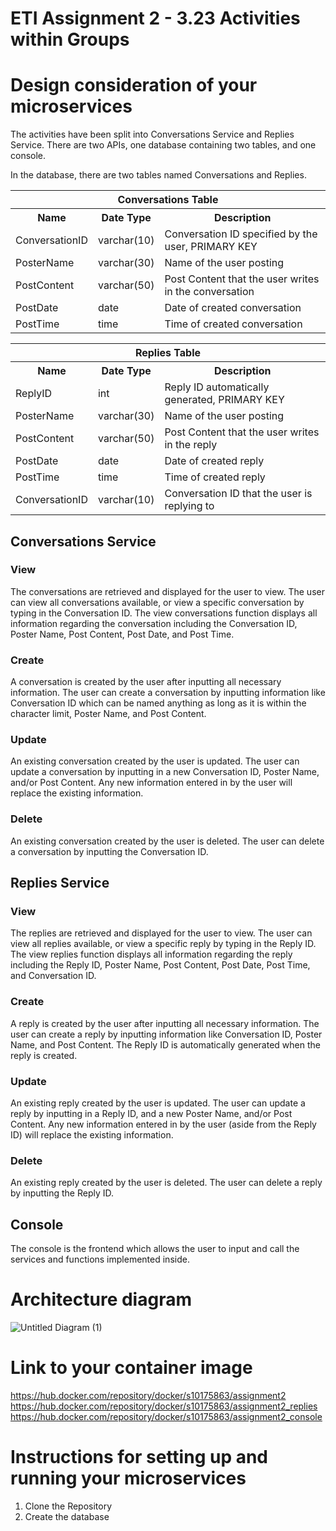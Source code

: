 # ETI Assignment 2 - 3.23 Activities within Groups
# Design consideration of your microservices
The activities have been split into Conversations Service and Replies Service. There are two APIs, one database containing two tables, and one console. 

In the database, there are two tables named Conversations and Replies.

<table>
  <tr><th colspan="3">Conversations Table</th></tr>
  <tr>
    <th>Name</th>
    <th>Date Type</th>
    <th>Description</th>
  </tr>
  <tr>
    <td>ConversationID</td>
    <td>varchar(10)</td>
    <td>Conversation ID specified by the user, PRIMARY KEY</td>
  </tr>
  <tr>
    <td>PosterName</td>
    <td>varchar(30)</td>
    <td>Name of the user posting</td>
  </tr>
  <tr>
    <td>PostContent</td>
    <td>varchar(50)</td>
    <td>Post Content that the user writes in the conversation</td>
  </tr>
    <tr>
    <td>PostDate</td>
    <td>date</td>
    <td>Date of created conversation</td>
  </tr>
    <tr>
    <td>PostTime</td>
    <td>time</td>
    <td>Time of created conversation</td>
  </tr>
</table>

<table>
  <tr><th colspan="3">Replies Table</th></tr>
  <tr>
    <th>Name</th>
    <th>Date Type</th>
    <th>Description</th>
  </tr>
  <tr>
    <td>ReplyID</td>
    <td>int</td>
    <td>Reply ID automatically generated, PRIMARY KEY</td>
  </tr>
  <tr>
    <td>PosterName</td>
    <td>varchar(30)</td>
    <td>Name of the user posting</td>
  </tr>
  <tr>
    <td>PostContent</td>
    <td>varchar(50)</td>
    <td>Post Content that the user writes in the reply</td>
  </tr>
    <tr>
    <td>PostDate</td>
    <td>date</td>
    <td>Date of created reply</td>
  </tr>
    <tr>
    <td>PostTime</td>
    <td>time</td>
    <td>Time of created reply</td>
  </tr>
    <tr>
    <td>ConversationID</td>
    <td>varchar(10)</td>
    <td>Conversation ID that the user is replying to</td>
  </tr>
</table>

<h2>Conversations Service</h2>
<h3>View</h3>
The conversations are retrieved and displayed for the user to view. The user can view all conversations available, or view a specific conversation by typing in the Conversation ID. The view conversations function displays all information regarding the conversation including the Conversation ID, Poster Name, Post Content, Post Date, and Post Time.

<h3>Create</h3>
A conversation is created by the user after inputting all necessary information. The user can create a conversation by inputting information like Conversation ID which can be named anything as long as it is within the character limit, Poster Name, and Post Content.

<h3>Update</h3>
An existing conversation created by the user is updated. The user can update a conversation by inputting in a new Conversation ID, Poster Name, and/or Post Content. Any new information entered in by the user will replace the existing information. 

<h3>Delete</h3>
An existing conversation created by the user is deleted. The user can delete a conversation by inputting the Conversation ID.

<h2>Replies Service</h2>
<h3>View</h3>
The replies are retrieved and displayed for the user to view. The user can view all replies available, or view a specific reply by typing in the Reply ID. The view replies function displays all information regarding the reply including the Reply ID, Poster Name, Post Content, Post Date, Post Time, and Conversation ID.

<h3>Create</h3>
A reply is created by the user after inputting all necessary information. The user can create a reply by inputting information like Conversation ID, Poster Name, and Post Content. The Reply ID is automatically generated when the reply is created. 

<h3>Update</h3>
An existing reply created by the user is updated. The user can update a reply by inputting in a Reply ID, and a new Poster Name, and/or Post Content. Any new information entered in by the user (aside from the Reply ID) will replace the existing information. 

<h3>Delete</h3>
An existing reply created by the user is deleted. The user can delete a reply by inputting the Reply ID.

<h2>Console</h2>
The console is the frontend which allows the user to input and call the services and functions implemented inside.

# Architecture diagram
![Untitled Diagram (1)](https://user-images.githubusercontent.com/64128624/152691608-3b850362-1d6b-4fce-9519-a906f5b9a02b.jpg)

# Link to your container image
https://hub.docker.com/repository/docker/s10175863/assignment2
https://hub.docker.com/repository/docker/s10175863/assignment2_replies
https://hub.docker.com/repository/docker/s10175863/assignment2_console

# Instructions for setting up and running your microservices
1. Clone the Repository
2. Create the database

